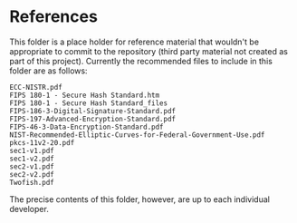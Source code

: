 
References
==========

This folder is a place holder for reference material that wouldn't be appropriate to commit to
the repository (third party material not created as part of this project). Currently the
recommended files to include in this folder are as follows:

    ECC-NISTR.pdf
    FIPS 180-1 - Secure Hash Standard.htm
    FIPS 180-1 - Secure Hash Standard_files
    FIPS-186-3-Digital-Signature-Standard.pdf
    FIPS-197-Advanced-Encryption-Standard.pdf
    FIPS-46-3-Data-Encryption-Standard.pdf
    NIST-Recommended-Elliptic-Curves-for-Federal-Government-Use.pdf
    pkcs-11v2-20.pdf
    sec1-v1.pdf
    sec1-v2.pdf
    sec2-v1.pdf
    sec2-v2.pdf
    Twofish.pdf
    
The precise contents of this folder, however, are up to each individual developer.
